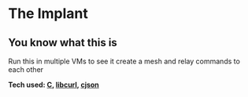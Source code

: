 # The Implant

## You know what this is

Run this in multiple VMs to see it create a mesh and relay commands to each other

**Tech used: [C](https://en.wikipedia.org/wiki/C_(programming_language)), [libcurl](https://curl.se/libcurl/), [cjson](https://github.com/DaveGamble/cJSON)**
